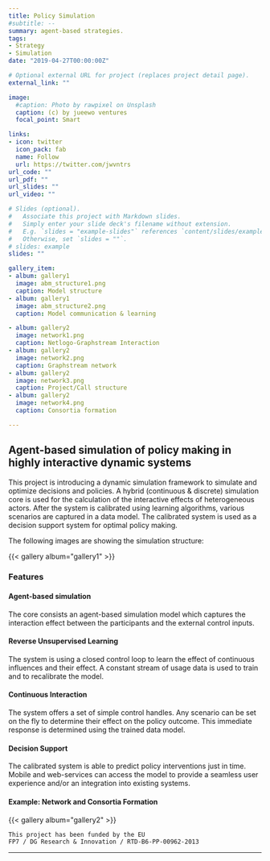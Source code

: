 ```yaml
---
title: Policy Simulation
#subtitle: --
summary: agent-based strategies.
tags:
- Strategy
- Simulation
date: "2019-04-27T00:00:00Z"

# Optional external URL for project (replaces project detail page).
external_link: ""

image:
  #caption: Photo by rawpixel on Unsplash
  caption: (c) by jueewo ventures
  focal_point: Smart

links:
- icon: twitter
  icon_pack: fab
  name: Follow
  url: https://twitter.com/jwvntrs
url_code: ""
url_pdf: ""
url_slides: ""
url_video: ""

# Slides (optional).
#   Associate this project with Markdown slides.
#   Simply enter your slide deck's filename without extension.
#   E.g. `slides = "example-slides"` references `content/slides/example-slides.md`.
#   Otherwise, set `slides = ""`.
# slides: example
slides: ""

gallery_item:
- album: gallery1
  image: abm_structure1.png
  caption: Model structure
- album: gallery1
  image: abm_structure2.png
  caption: Model communication & learning

- album: gallery2
  image: network1.png
  caption: Netlogo-Graphstream Interaction
- album: gallery2
  image: network2.png
  caption: Graphstream network
- album: gallery2
  image: network3.png
  caption: Project/Call structure
- album: gallery2
  image: network4.png
  caption: Consortia formation

---
```



## Agent-based simulation of policy making in highly interactive dynamic systems

This project is introducing a dynamic simulation framework to simulate and optimize decisions and policies. A hybrid (continuous & discrete) simulation core is used for the calculation of the interactive effects of heterogeneous actors. After the system is calibrated using learning algorithms, various scenarios are captured in a data model. The calibrated system is used as a decision support system for optimal policy making.


<!-- 
{{< figure src="pics/abm_structure1.png" caption="Model structure" >}}

{{< figure src="pics/abm_structure2.png" caption="Model communication & learning" >}} -->

The following images are showing the simulation structure: 

{{< gallery album="gallery1" >}}




### Features

#### Agent-based simulation
The core consists an agent-based simulation model which captures the interaction effect between the participants and the external control inputs.

#### Reverse Unsupervised Learning
The system is using a closed control loop to learn the effect of continuous influences and their effect. A constant stream of usage data is used to train and to recalibrate the model.

#### Continuous Interaction
The system offers a set of simple control handles. Any scenario can be set on the fly to determine their effect on the policy outcome. This immediate response is determined using the trained data model.

#### Decision Support
The calibrated system is able to predict policy interventions just in time.
Mobile and web-services can access the model to provide a seamless user experience and/or an integration into existing systems.


#### Example: Network and Consortia Formation 

<!-- {{< figure src="pics/network1.png" caption="Netlogo-Graphstream Interaction">}}

{{< figure src="pics/network2.png" caption="Graphstream network" >}}

{{< figure src="pics/network3.png" caption="Project/Call structure" >}}

{{< figure src="pics/network4.png" caption="Consortia formation" >}} -->

{{< gallery album="gallery2" >}}



````plain
This project has been funded by the EU
FP7 / DG Research & Innovation / RTD-B6-PP-00962-2013
````

---
